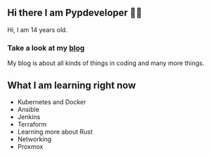 ## Hi there I am Pypdeveloper 👋🏼
Hi, I am 14 years old.


### Take a look at my [blog]
My blog is about all kinds of things in coding and many more things.

## What I am learning right now
- Kubernetes and Docker
- Ansible
- Jenkins
- Terraform
- Learning more about Rust
- Networking
- Proxmox



[blog]: https://dev.to/pypdeveloper
<!--
**pypdeveloper/pypdeveloper** is a ✨ _special_ ✨ repository because its `README.md` (this file) appears on your GitHub profile.

Here are some ideas to get you started:

- 🔭 I’m currently working on ...
- 🌱 I’m currently learning ...
- 👯 I’m looking to collaborate on ...
- 🤔 I’m looking for help with ...
- 💬 Ask me about ...
- 📫 How to reach me: ...
- 😄 Pronouns: ...
- ⚡ Fun fact: ...
-->

